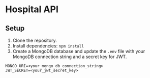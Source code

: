 # Hospital API

## Setup

1. Clone the repository.
2. Install dependencies: `npm install`
3. Create a MongoDB database and update the `.env` file with your MongoDB connection string and a secret key for JWT.

```env
MONGO_URI=<your_mongo_db_connection_string>
JWT_SECRET=<your_jwt_secret_key>
